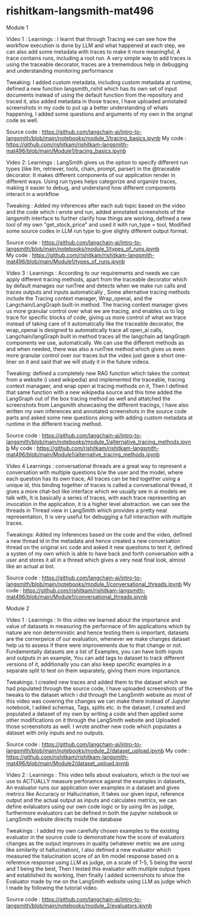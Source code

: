# rishitkam-langsmith-mat496
Module 1 

Video 1 :
Learnings :
I learnt that through Tracing we can see how the workflow execution is done by LLM and what happened at each step, we can also add some metadata with traces to make it more meaningful, A trace contains runs, including a root run. A very simple way to add traces is using the traceable decorator, traces are a trememdous help in debugging and understanding monitoring performance

Tweaking:
I added custom metadata, including custom metadata at runtime, defined a new function langsmith_rishit which has its own set of input documents instead of using the default function from the repository and traced it, also added metadata in those traces, I have uploaded annotated screenshots in my code to put up a better understanding of whats happening, I added some questions and arguments of my own in the orignal code as well.

Source code : https://github.com/langchain-ai/intro-to-langsmith/blob/main/notebooks/module_1/tracing_basics.ipynb
My code : https://github.com/rishitkam/rishitkam-langsmith-mat496/blob/main/Module1/tracing_basics.ipynb


Video 2:
Learnings : 
LangSmith gives us the option to specify different run types (like llm, retriever, tools, chain, prompt, parser) in the @traceable decorator. It makes different components of our application render in different ways. Using run types helps categorize and organize traces, making it easier to debug, and understand how different components interact in a workflow

Tweaking : Added my inferences after each sub topic based on the video and the code which i wrote and run, added annotated screenshots of the langsmith interface to further clarify how things are working, defined a new tool of my own "get_stock_price" and used it with run_type = tool, Modified some source codes in LLM run type to give slighly different output format.

Source code : https://github.com/langchain-ai/intro-to-langsmith/blob/main/notebooks/module_1/types_of_runs.ipynb         
My code : https://github.com/rishitkam/rishitkam-langsmith-mat496/blob/main/Module1/types_of_runs.ipynb


Video 3 :
Learnings : According to our requirements and needs we can apply different tracing methods, apart from the traceable decorator which by default manages our runTree and detects when we make run calls and traces outputs and inputs automatically , Some alternative tracing methods include the Tracing context manager, Wrap_openai, and the Langchain/LangGraph built-in method. The tracing context manager gives us more granular control over what we are tracing, and enables us to log trace for specific blocks of code, giving us more control of what we trace instead of taking care of it automatically like the traceable decorator, the wrap_openai is designed to automatically trace all open_ai calls, Langchain/langGraph built in method traces all the langchain ad langGraph components we use, automatically. We can use the different methods as and when needed, there was also a runTree method which gives us even more granular control over our traces but the video just gave a short one-liner on it and said that we will study it in the future videos.

Tweaking:
defined a completely new RAG function which takes the context from a website (i used wikipedia) and implemented the traceable, tracing context managaer, and wrap open ai tracing methods on it, Then I defined that same function with a new wikipedia source and this time added the LangGraph out of the box tracing method as well and attatched the screenshots from Langsmith showcasing the different tracings, I have also written my own inferences and annotated screenshots in the source code parts and asked some new questions along with adding custom metadata at runtime in the different tracing method.

Source code : https://github.com/langchain-ai/intro-to-langsmith/blob/main/notebooks/module_1/alternative_tracing_methods.ipynb
My code : https://github.com/rishitkam/rishitkam-langsmith-mat496/blob/main/Module1/alternative_tracing_methods.ipynb

Video 4
Learnings : 
conversational threads are a great way to represent a conversation with multiple questions b/w the user and the model, where each question has its own trace, All traces can be tied together using a unique id, this binding together of traces is called a conversational thread, it gives a more chat-bot like interface which we usually see in ai models we talk with, It is basically a series of traces, with each trace representing an invocation in the application, it is a higher level abstraction. we can see the threads in Thread view in LangSmith which provides a pretty neat representation, It is very useful for debugging a full interaction with multiple traces.

Tweakings: Added my Inferences based on the code and the video, defined a new thread id in the metadata and hence created a new conversation thread on the original src code and asked it new questions to test it, defined a systen of my own which is able to have back and forth conversation with a user and stores it all in a thread which gives a very neat final look, almost like an actual ai bot.

Source code : https://github.com/langchain-ai/intro-to-langsmith/blob/main/notebooks/module_1/conversational_threads.ipynb
My code : https://github.com/rishitkam/rishitkam-langsmith-mat496/blob/main/Module1/conversational_threads.ipynb



Module 2 

Video 1 : 
Learnings : In this video we learned about the importance and value of datasets in measuring the performace of llm applications which by nature are non deterministic and hence testing them is important, datasets are the cornerpeice of our evaluation, whenever we make changes dataset help us to assess if there were improvements due to that change or not. Fundamentally datasets are a list of Examples, you can have both inputs and outputs in an example, You can add tags to dataset to track different versions of it, additionally you can also keep specific examples in a separate split to test on them separately, giving them more importance.

Tweakings: I created new traces and added them to the dataset which we had populated through the source code, I have uploaded screenshots of the tweaks to the dataset which i did through the LangSmith website as most of this video was covering the changes we can make there instead of Jupyter notebook, I added schemas, Tags, splits etc. in the dataset, I created and populated a dataset of my own by writing a code and then applied some other modifications on it through the LangSmith website and Uploaded those screenshots as well. I wrote another new code which populates a dataset with only inputs and no outputs.

Source code : https://github.com/langchain-ai/intro-to-langsmith/blob/main/notebooks/module_2/dataset_upload.ipynb
My code : https://github.com/rishitkam/rishitkam-langsmith-mat496/blob/main/Module2/dataset_upload.ipynb

Video 2 :
Learnings : This video tells about evaluators, which is the tool we use to ACTUALLY measure perforamce against the examples in datasets, An evaluator runs our application over examples in a dataset and gives metrics like Accuracy or Hallucination, It takes our given input, reference output and the actual output as inputs and calculates metrics, we can define evlaluators using our own code logic or by using llm as judge, furthermore evaluators can be defined in both the jupyter notebook or LangSmith website directly inside the database 

Tweakings : I added my own carefully chosen examples to the existing evaluator in the source code to demonstrate how the score of evaluators changes as the output improves in quality (whatever metric we are using like similarity ot hallucination), I also defined a new evaluator which measured the halucination score of an llm model response based on a reference response using LLM as judge, on a scale of 1-5, 5 being the worst and 1 being the best, Then I tested this evaluator with multiple output types and established its working, then finally I added screenshots to show the Evaluator made by me on the LangSmith website using LLM as judge which I made by following the tutorial video.

Source code : https://github.com/langchain-ai/intro-to-langsmith/blob/main/notebooks/module_2/evaluators.ipynb



